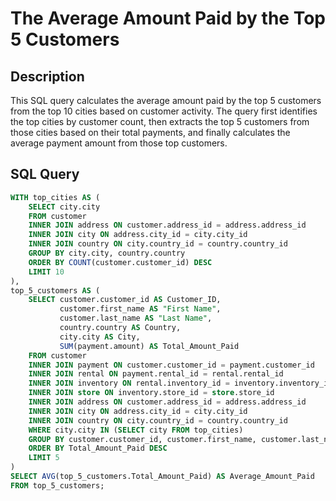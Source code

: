 
# The Average Amount Paid by the Top 5 Customers

## Description

This SQL query calculates the average amount paid by the top 5 customers from the top 10 cities based on customer activity. The query first identifies the top cities by customer count, then extracts the top 5 customers from those cities based on their total payments, and finally calculates the average payment amount from those top customers.

## SQL Query

```sql
WITH top_cities AS (
    SELECT city.city
    FROM customer
    INNER JOIN address ON customer.address_id = address.address_id
    INNER JOIN city ON address.city_id = city.city_id
    INNER JOIN country ON city.country_id = country.country_id
    GROUP BY city.city, country.country
    ORDER BY COUNT(customer.customer_id) DESC
    LIMIT 10
),
top_5_customers AS (
    SELECT customer.customer_id AS Customer_ID, 
           customer.first_name AS "First Name", 
           customer.last_name AS "Last Name", 
           country.country AS Country, 
           city.city AS City, 
           SUM(payment.amount) AS Total_Amount_Paid
    FROM customer
    INNER JOIN payment ON customer.customer_id = payment.customer_id
    INNER JOIN rental ON payment.rental_id = rental.rental_id
    INNER JOIN inventory ON rental.inventory_id = inventory.inventory_id
    INNER JOIN store ON inventory.store_id = store.store_id
    INNER JOIN address ON customer.address_id = address.address_id
    INNER JOIN city ON address.city_id = city.city_id
    INNER JOIN country ON city.country_id = country.country_id
    WHERE city.city IN (SELECT city FROM top_cities)
    GROUP BY customer.customer_id, customer.first_name, customer.last_name, country.country, city.city
    ORDER BY Total_Amount_Paid DESC
    LIMIT 5
)
SELECT AVG(top_5_customers.Total_Amount_Paid) AS Average_Amount_Paid
FROM top_5_customers;
```
